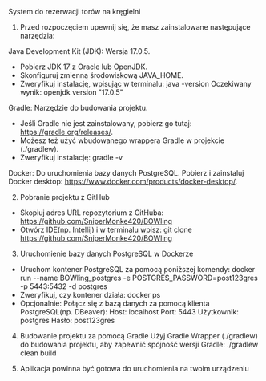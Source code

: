 System do rezerwacji torów na kręgielni

1. Przed rozpoczęciem upewnij się, że masz zainstalowane następujące narzędzia:

Java Development Kit (JDK): Wersja 17.0.5.
- Pobierz JDK 17 z Oracle lub OpenJDK.
- Skonfiguruj zmienną środowiskową JAVA_HOME.
- Zweryfikuj instalację, wpisując w terminalu:
java -version
Oczekiwany wynik:
openjdk version "17.0.5"

Gradle: Narzędzie do budowania projektu.
- Jeśli Gradle nie jest zainstalowany, pobierz go tutaj: https://gradle.org/releases/.
- Możesz też użyć wbudowanego wrappera Gradle w projekcie (./gradlew).
- Zweryfikuj instalację:
gradle -v

Docker: Do uruchomienia bazy danych PostgreSQL.
Pobierz i zainstaluj Docker desktop: https://www.docker.com/products/docker-desktop/.

2. Pobranie projektu z GitHub
- Skopiuj adres URL repozytorium z GitHuba: https://github.com/SniperMonke420/BOWling
- Otwórz IDE(np. Intellij) i w terminalu wpisz: git clone https://github.com/SniperMonke420/BOWling

3. Uruchomienie bazy danych PostgreSQL w Dockerze
- Uruchom kontener PostgreSQL za pomocą poniższej komendy:
docker run --name BOWling_postgres -e POSTGRES_PASSWORD=post123gres -p 5443:5432 -d postgres
- Zweryfikuj, czy kontener działa:
docker ps
- Opcjonalnie: Połącz się z bazą danych za pomocą klienta PostgreSQL(np. DBeaver):
Host: localhost
Port: 5443
Użytkownik: postgres
Hasło: post123gres

4. Budowanie projektu za pomocą Gradle
Użyj Gradle Wrapper (./gradlew) do budowania projektu, aby zapewnić spójność wersji Gradle:
./gradlew clean build

5. Aplikacja powinna być gotowa do uruchomienia na twoim urządzeniu
